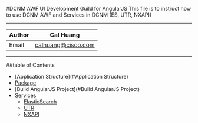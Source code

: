 #DCNM AWF UI Development Guild for AngularJS
This file is to instruct how to use DCNM AWF and Services in DCNM (ES, UTR, NXAPI)
****
|Author|Cal Huang|
|---|---
|Email|calhuang@cisco.com
****
##table of Contents
* [Application Structure](#Application Structure)
* [Package](#Package)
* [Build AngularJS Project](#Build AngularJS Project)
* [Services](#Services)
  * [ElasticSearch](#ElasticSearch)
  * [UTR](#UTR)
  * [NXAPI](#NXAPI)

